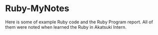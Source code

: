 # Ruby-MyNotes

Here is some of example Ruby code and the Ruby Program report.
All of them were noted when learned the Ruby in Akatsuki Intern.
